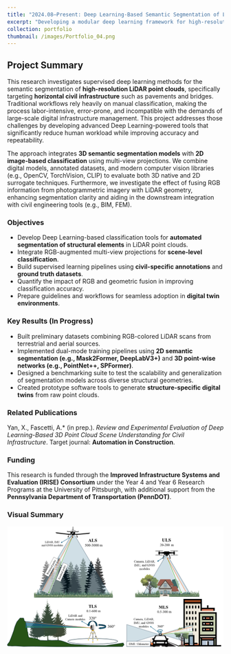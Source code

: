 ```yaml
---
title: "2024.08–Present: Deep Learning-Based Semantic Segmentation of LiDAR Point Clouds for Civil Infrastructure"
excerpt: "Developing a modular deep learning framework for high-resolution terrestrial LiDAR scans to automate semantic and instance segmentation of complex civil infrastructure components. The system integrates panoramic imagery projection, cross-modal supervision using Vision–Language Models (e.g., Grounded-SAM), and geometry-aware descriptors such as surface normals and point density. These capabilities support the creation of highly detailed Digital Twin models for structural analysis, FEM meshing, real-time asset monitoring, and long-term infrastructure management."
collection: portfolio
thumbnail: /images/Portfolio_04.png
---
```


## Project Summary

This research investigates supervised deep learning methods for the semantic segmentation of **high-resolution LiDAR point clouds**, specifically targeting **horizontal civil infrastructure** such as pavements and bridges. Traditional workflows rely heavily on manual classification, making the process labor-intensive, error-prone, and incompatible with the demands of large-scale digital infrastructure management. This project addresses those challenges by developing advanced Deep Learning-powered tools that significantly reduce human workload while improving accuracy and repeatability.

The approach integrates **3D semantic segmentation models** with **2D image-based classification** using multi-view projections. We combine digital models, annotated datasets, and modern computer vision libraries (e.g., OpenCV, TorchVision, CLIP) to evaluate both 3D native and 2D surrogate techniques. Furthermore, we investigate the effect of fusing RGB information from photogrammetric imagery with LiDAR geometry, enhancing segmentation clarity and aiding in the downstream integration with civil engineering tools (e.g., BIM, FEM).

### Objectives

- Develop Deep Learning-based classification tools for **automated segmentation of structural elements** in LiDAR point clouds.
- Integrate RGB-augmented multi-view projections for **scene-level classification**.
- Build supervised learning pipelines using **civil-specific annotations** and **ground truth datasets**.
- Quantify the impact of RGB and geometric fusion in improving classification accuracy.
- Prepare guidelines and workflows for seamless adoption in **digital twin environments**.

### Key Results (In Progress)

- Built preliminary datasets combining RGB-colored LiDAR scans from terrestrial and aerial sources.
- Implemented dual-mode training pipelines using **2D semantic segmentation (e.g., Mask2Former, DeepLabV3+)** and **3D point-wise networks (e.g., PointNet++, SPFormer)**.
- Designed a benchmarking suite to test the scalability and generalization of segmentation models across diverse structural geometries.
- Created prototype software tools to generate **structure-specific digital twins** from raw point clouds.

### Related Publications

Yan, X., Fascetti, A.\* (in prep.). *Review and Experimental Evaluation of Deep Learning-Based 3D Point Cloud Scene Understanding for Civil Infrastructure*. Target journal: **Automation in Construction**.

### Funding

This research is funded through the **Improved Infrastructure Systems and Evaluation (IRISE) Consortium** under the Year 4 and Year 6 Research Programs at the University of Pittsburgh, with additional support from the **Pennsylvania Department of Transportation (PennDOT)**.

### Visual Summary

<img src='/images/Portfolio_04.png' alt='LiDAR semantic segmentation overview'>
